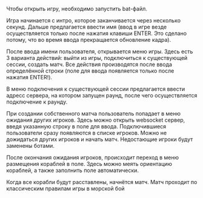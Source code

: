 Чтобы открыть игру, необходимо запустить bat-файл. 

Игра начинается с интро, которое заканчивается через несколько секунд. Дальше предлагается ввести имя (ввод в игре везде осуществляется только после нажатия клавиши ENTER. Это сделано потому, что во время ввода прекращается обновление кадра). 

После ввода имени пользователя, открывается меню игры. Здесь есть 3 варианта действий: выйти из игры, подключиться к существующей сессии, создать матч. Все действия производятся после ввода определённой строки (поле для ввода появляется только после нажатия ENTER!).

В меню подключения к существующей сессии предлагается ввести адресс сервера, на котором запущен раунд, после чего осуществляется подключение к раунду. 

При создании собственного матча пользователь попадает в меню ожидания других игроков. Здесь можно открыть websocket сервер, введя указанную строку в поле для ввода. Подключившиеся пользователи сразу появляются в списке игроков.
Можно не дожидаться других игроков и начать матч. Недостающие игроки будут заменены ботами.

После окончания ожидания игроков, происходит переход в меню размещения кораблей в поле. Здесь можно меять ориентацию кораблей, а также заполнить поле автоматически.

Когда все корабли будут расставлены, начнётся матч. Матч проходит по классическим правилам игры в морской бой
